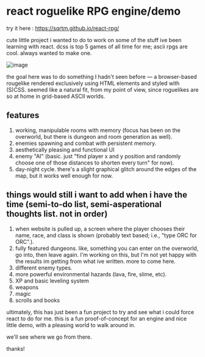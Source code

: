 # react roguelike RPG engine/demo

try it here : https://sqrtm.github.io/react-rpg/

cute little project i wanted to do to work on some of the stuff ive been learning with react. dcss is top 5 games of all time for me; ascii rpgs are cool. always wanted to make one.

![image](https://user-images.githubusercontent.com/79169638/199063378-068b5b0e-d213-4771-a456-9562cc922e02.png)

the goal here was to do something I hadn't seen before — a browser-based rougelike rendered exclusively using HTML elements and styled with (S)CSS. seemed like a natural fit, from my point of view, since roguelikes are so at home in grid-based ASCII worlds.

## features
1. working, manipulable rooms with memory (focus has been on the overworld, but there is dungeon and room generation as well).
2. enemies spawning and combat with persistent memory.
3. aesthetically pleasing and functional UI
2. enemy "AI" (basic. just "find player x and y position and randomly choose one of those distances to shorten every turn" for now).
5. day-night cycle. there's a slight graphical glitch around the edges of the map, but it works well enough for now.


## things would still i want to add when i have the time (semi-to-do list, semi-asperational thoughts list. not in order)
1. when website is pulled up, a screen where the player chooses their name, race, and class is shown (probably text based; i.e., "type ORC for ORC".).
1. fully featured dungeons. like, something you can enter on the overworld, go into, then leave again. I'm working on this, but I'm not yet happy with the results im getting from what ive written. more to come here.
2. different enemy types.
3. more powerful environmental hazards (lava, fire, slime, etc).
5. XP and basic leveling system
6. weapons
7. magic
8. scrolls and books

ultimately, this has just been a fun project to try and see what i could force react to do for me. this is a fun proof-of-concept for an engine and nice little demo, with a pleasing world to walk around in. 

we'll see where we go from there.

thanks!

